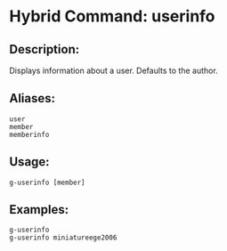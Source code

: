# Hybrid Command: userinfo

## Description:
Displays information about a user. Defaults to the author.

## Aliases:
    user
    member
    memberinfo

## Usage:
    g-userinfo [member]

## Examples:
    g-userinfo
    g-userinfo miniatureege2006